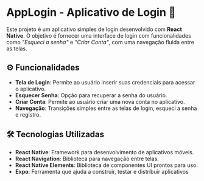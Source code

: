 # AppLogin - Aplicativo de Login 🔐

Este projeto é um aplicativo simples de login desenvolvido com **React Native**. O objetivo é fornecer uma interface de login com funcionalidades como *"Esqueci a senha"* e *"Criar Conta"*, com uma navegação fluida entre as telas.

## ⚙️ Funcionalidades

- **Tela de Login**: Permite ao usuário inserir suas credenciais para acessar o aplicativo. 
- **Esquecer Senha**: Opção para recuperar a senha do usuário. 
- **Criar Conta**: Permite ao usuário criar uma nova conta no aplicativo. 
- **Navegação**: Transições simples entre as telas de login, esqueci a senha e registro. 

## 🛠️ Tecnologias Utilizadas

- **React Native**: Framework para desenvolvimento de aplicativos móveis. 
- **React Navigation**: Biblioteca para navegação entre telas. 
- **React Native Elements**: Biblioteca de componentes UI prontos para uso. 
- **Expo**: Ferramenta que ajuda a construir, testar e distribuir aplicativos 